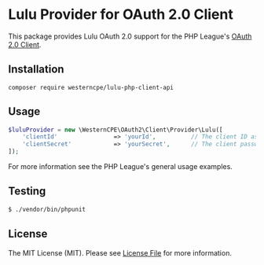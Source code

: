 # Lulu Provider for OAuth 2.0 Client

This package provides Lulu OAuth 2.0 support for the PHP League's [OAuth 2.0 Client](https://github.com/thephpleague/oauth2-client).

## Installation

```
composer require westerncpe/lulu-php-client-api
```

## Usage

```php
$luluProvider = new \WesternCPE\OAuth2\Client\Provider\Lulu([
    'clientId'                => 'yourId',          // The client ID assigned to you by Lulu
    'clientSecret'            => 'yourSecret',      // The client password assigned to you by Lulu
]);


```

For more information see the PHP League's general usage examples.

## Testing

```bash
$ ./vendor/bin/phpunit
```

## License

The MIT License (MIT). Please see [License File](https://github.com/michaelKaefer/oauth2-amazon/blob/master/LICENSE) for more information.
